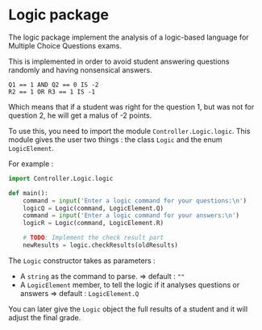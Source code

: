 # Logic package

The logic package implement the analysis of a logic-based language for Multiple Choice Questions exams.

This is implemented in order to avoid student answering questions randomly and having nonsensical answers.

```
Q1 == 1 AND Q2 == 0 IS -2
R2 == 1 OR R3 == 1 IS -1
```

Which means that if a student was right for the question 1, but was not for question 2, he will get a malus of -2 points.



To use this, you need to import the module `Controller.Logic.logic`.
This module gives the user two things : the class `Logic` and the enum `LogicElement`. 

For example :

```python
import Controller.Logic.logic

def main():
    command = input('Enter a logic command for your questions:\n')
    logicQ = Logic(command, LogicElement.Q)
    command = input('Enter a logic command for your answers:\n')
    logicR = Logic(command, LogicElement.R)

    # TODO: Implement the check result part
    newResults = logic.checkResults(oldResults)
```

The `Logic` constructor takes as parameters : 

* A `string` as the command to parse. => default : `""`
* A `LogicElement` member, to tell the logic if it analyses questions or answers => default : `LogicElement.Q`

You can later give the `Logic` object the full results of a student and it will adjust the final grade.

